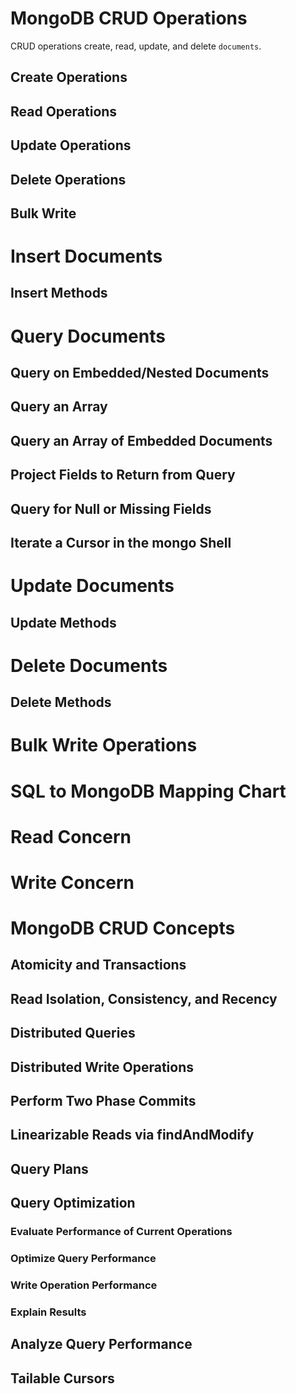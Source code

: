 # MongoDB CRUD Operations #

CRUD operations create, read, update, and delete `documents`.



## Create Operations ##

## Read Operations ##

## Update Operations ##

## Delete Operations ##

## Bulk Write ##

# Insert Documents #

## Insert Methods ##

# Query Documents #

## Query on Embedded/Nested Documents ##

## Query an Array ##

## Query an Array of Embedded Documents ##

## Project Fields to Return from Query ##

## Query for Null or Missing Fields ##

## Iterate a Cursor in the mongo Shell ##

# Update Documents #

## Update Methods ##

# Delete Documents #

## Delete Methods ##

# Bulk Write Operations #

# SQL to MongoDB Mapping Chart #

# Read Concern #

# Write Concern #

# MongoDB CRUD Concepts #

## Atomicity and Transactions ##

## Read Isolation, Consistency, and Recency ##

## Distributed Queries ##

## Distributed Write Operations ##

## Perform Two Phase Commits ##

## Linearizable Reads via findAndModify ##

## Query Plans ##

## Query Optimization ##

### Evaluate Performance of Current Operations ###

### Optimize Query Performance ###

### Write Operation Performance ###

### Explain Results ###

## Analyze Query Performance ##

## Tailable Cursors ##
